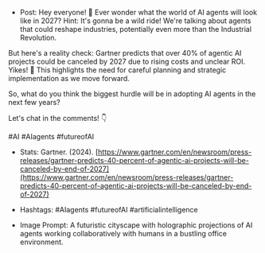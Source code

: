 - Post:
Hey everyone! 👋 Ever wonder what the world of AI agents will look like in 2027? Hint: It's gonna be a wild ride! We're talking about agents that could reshape industries, potentially even more than the Industrial Revolution.

But here's a reality check: Gartner predicts that over 40% of agentic AI projects could be canceled by 2027 due to rising costs and unclear ROI. Yikes! 😬 This highlights the need for careful planning and strategic implementation as we move forward.

So, what do you think the biggest hurdle will be in adopting AI agents in the next few years?

Let's chat in the comments! 👇

#AI #AIagents #futureofAI

- Stats:
Gartner. (2024). [https://www.gartner.com/en/newsroom/press-releases/gartner-predicts-40-percent-of-agentic-ai-projects-will-be-canceled-by-end-of-2027](https://www.gartner.com/en/newsroom/press-releases/gartner-predicts-40-percent-of-agentic-ai-projects-will-be-canceled-by-end-of-2027)

- Hashtags:
#AIagents
#futureofAI
#artificialintelligence

- Image Prompt:
A futuristic cityscape with holographic projections of AI agents working collaboratively with humans in a bustling office environment.
